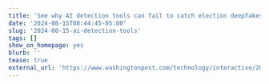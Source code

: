 ```yaml
---
title: 'See why AI detection tools can fail to catch election deepfakes'
date: '2024-08-15T08:44:45-05:00'
slug: '2024-08-15-ai-detection-tools'
tags: []
show_on_homepage: yes
blurb: ''
tease: true
external_url: 'https://www.washingtonpost.com/technology/interactive/2024/ai-detection-tools-accuracy-deepfakes-election-2024/'
---
```

